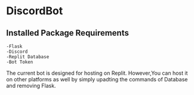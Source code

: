 # DiscordBot
## Installed Package Requirements
    -Flask
    -Discord
    -Replit Database
    -Bot Token
  
The current bot is designed for hosting on Replit. However,You can host it on other platforms as well by simply upadting the commands of Database and removing Flask.
